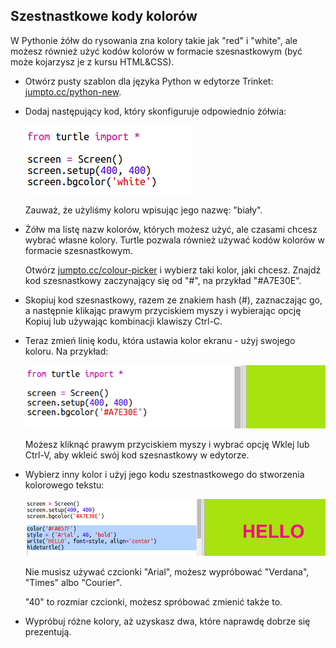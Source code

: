## Szestnastkowe kody kolorów

W Pythonie żółw do rysowania zna kolory takie jak "red" i "white", ale możesz również użyć kodów kolorów w formacie szesnastkowym (być może kojarzysz je z kursu HTML&CSS).

+ Otwórz pusty szablon dla języka Python w edytorze Trinket: <a href="http://jumpto.cc/python-new" target="_blank">jumpto.cc/python-new</a>.

+ Dodaj następujący kod, który skonfiguruje odpowiednio żółwia:
    
    ![screenshot](images/colourful-setup.png)
    
    Zauważ, że użyliśmy koloru wpisując jego nazwę: "biały".

+ Żółw ma listę nazw kolorów, których możesz użyć, ale czasami chcesz wybrać własne kolory. Turtle pozwala również używać kodów kolorów w formacie szesnastkowym.
    
    Otwórz <a href="http://jumpto.cc/colour-picker" target="_blank">jumpto.cc/colour-picker</a> i wybierz taki kolor, jaki chcesz. Znajdź kod szesnastkowy zaczynający się od "#", na przykład "#A7E30E".

+ Skopiuj kod szesnastkowy, razem ze znakiem hash (#), zaznaczając go, a następnie klikając prawym przyciskiem myszy i wybierając opcję Kopiuj lub używając kombinacji klawiszy Ctrl-C.

+ Teraz zmień linię kodu, która ustawia kolor ekranu - użyj swojego koloru. Na przykład:
    
    ![screenshot](images/colourful-background.png)
    
    Możesz kliknąć prawym przyciskiem myszy i wybrać opcję Wklej lub Ctrl-V, aby wkleić swój kod szesnastkowy w edytorze.

+ Wybierz inny kolor i użyj jego kodu szestnastkowego do stworzenia kolorowego tekstu:
    
    ![screenshot](images/colourful-write.png)
    
    Nie musisz używać czcionki "Arial", możesz wypróbować "Verdana", "Times" albo "Courier".
    
    "40" to rozmiar czcionki, możesz spróbować zmienić także to.

+ Wypróbuj różne kolory, aż uzyskasz dwa, które naprawdę dobrze się prezentują.